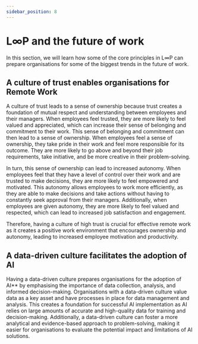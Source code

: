```yaml
---
sidebar_position: 8
---
```


# L∞P and the future of work

In this section, we will learn how some of the core principles in L∞P can prepare organisations for some of the biggest trends in the future of work.

## A culture of trust enables organisations for Remote Work

A culture of trust leads to a sense of ownership because trust creates a foundation of mutual respect and understanding between employees and their managers. When employees feel trusted, they are more likely to feel valued and appreciated, which can increase their sense of belonging and commitment to their work. This sense of belonging and commitment can then lead to a sense of ownership. When employees feel a sense of ownership,  they take pride in their work and feel more responsible for its outcome. They are more likely to go above and beyond their job requirements, take initiative, and be more creative in their problem-solving.

In turn, this sense of ownership can lead to increased autonomy. When employees feel that they have a level of control over their work and are trusted to make decisions, they are more likely to feel empowered and motivated. This autonomy allows employees to work more efficiently, as they are able to make decisions and take actions without having to constantly seek approval from their managers. Additionally, when employees are given autonomy, they are more likely to feel valued and respected, which can lead to increased job satisfaction and engagement.

Therefore, having a culture of high trust is crucial for effective remote work as it creates a positive work environment that encourages ownership and autonomy, leading to increased employee motivation and productivity.

## A data-driven culture facilitates the adoption of AI

Having a data-driven culture prepares organisations for the adoption of AI** by emphasising the importance of data collection, analysis, and informed decision-making. Organisations with a data-driven culture value data as a key asset and have processes in place for data management and analysis. This creates a foundation for successful AI implementation as AI relies on large amounts of accurate and high-quality data for training and decision-making. Additionally, a data-driven culture can foster a more analytical and evidence-based approach to problem-solving, making it easier for organisations to evaluate the potential impact and limitations of AI solutions.